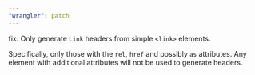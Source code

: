 ```yaml
---
"wrangler": patch
---
```


fix: Only generate `Link` headers from simple `<link>` elements.

Specifically, only those with the `rel`, `href` and possibly `as` attributes. Any element with additional attributes will not be used to generate headers.
